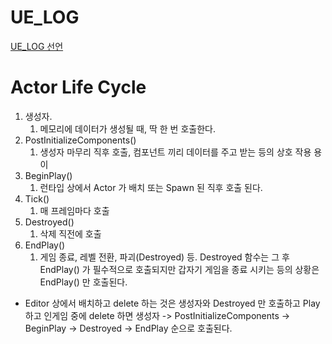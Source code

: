 
# UE_LOG

[UE_LOG 선언](/Unreal/Macro.md)

# Actor Life Cycle

1. 생성자.
	1. 메모리에 데이터가 생성될 때, 딱 한 번 호출한다.
2. PostInitializeComponents()
	1. 생성자 마무리 직후 호출, 컴포넌트 끼리 데이터를 주고 받는 등의 상호 작용 용이
3. BeginPlay() 
	1. 런타입 상에서 Actor 가 배치 또는 Spawn 된 직후 호출 된다.
4. Tick()
	1. 매 프레임마다 호출
5. Destroyed()
	1. 삭제 직전에 호출
6. EndPlay()
	1. 게임 종료, 레벨 전환, 파괴(Destroyed) 등. Destroyed 함수는 그 후 EndPlay() 가 필수적으로 호출되지만 갑자기 게임을 종료 시키는 등의 상황은 EndPlay() 만 호출된다.

- Editor 상에서 배치하고 delete 하는 것은 생성자와 Destroyed 만 호출하고 Play 하고 인게임 중에 delete 하면 생성자 -> PostInitializeComponents -> BeginPlay -> Destroyed -> EndPlay 순으로 호출된다.
